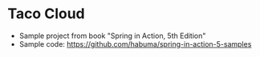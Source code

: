# Taco Cloud
- Sample project from book "Spring in Action, 5th Edition"
- Sample code: https://github.com/habuma/spring-in-action-5-samples